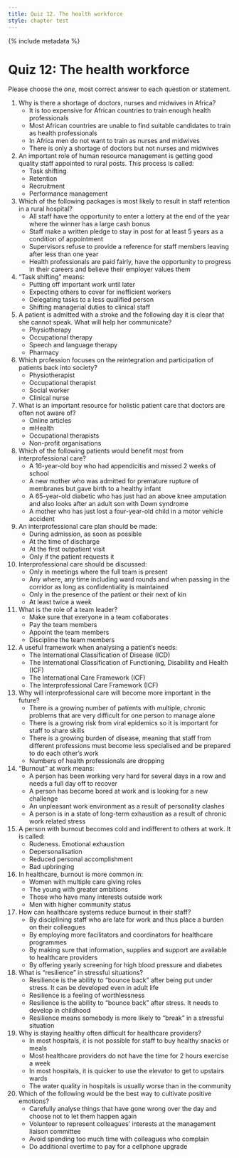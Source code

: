```yaml
---
title: Quiz 12. The health workforce
style: chapter test
---
```


{% include metadata %}

# Quiz 12: The health workforce

Please choose the *one*, most correct answer to each question or statement.

1. Why is there a shortage of doctors, nurses and midwives in Africa?
	+	It is too expensive for African countries to train enough health professionals
	- 	Most African countries are unable to find suitable candidates to train as health professionals
	- 	In Africa men do not want to train as nurses and midwives
	- 	There is only a shortage of doctors but not nurses and midwives
2. An important role of human resource management is getting good quality staff appointed to rural posts. This process is called:
	- 	Task shifting
	- Retention
	+	Recruitment
	- 	Performance management
3. Which of the following packages is most likely to result in staff retention in a rural hospital?
	- 	All staff have the opportunity to enter a lottery at the end of the year where the winner has a large cash bonus
	- 	Staff make a written pledge to stay in post for at least 5 years as a condition of appointment
	- 	Supervisors refuse to provide a reference for staff members leaving after less than one year 
	+	Health professionals are paid fairly, have the opportunity to progress in their careers and believe their employer values them
4. “Task shifting” means:
	- 	Putting off important work until later
	- 	Expecting others to cover for inefficient workers
	+	Delegating tasks to a less qualified person
	- 	Shifting managerial duties to clinical staff
5. A patient is admitted with a stroke and the following day it is clear that she cannot speak. What will help her communicate?
	- 	Physiotherapy
	- 	Occupational therapy
	+	Speech and language therapy
	- 	Pharmacy
6. Which profession focuses on the reintegration and participation of patients back into society?
	- 	Physiotherapist
	+	Occupational therapist
	- 	Social worker
	- 	Clinical nurse
7. What is an important resource for holistic patient care that doctors are often not aware of?
	- 	Online articles
	-	mHealth
	- 	Occupational therapists
	+	Non-profit organisations
8. Which of the following patients would benefit most from interprofessional care?
	- 	A 16-year-old boy who had appendicitis and missed 2 weeks of school
	- 	A new mother who was admitted for premature rupture of membranes but gave birth to a healthy infant
	+	A 65-year-old diabetic who has just had an above knee amputation and also looks after an adult son with Down syndrome 
	- 	A mother who has just lost a four-year-old child in a motor vehicle accident
9. An interprofessional care plan should be made:
	+	During admission, as soon as possible
	- 	At the time of discharge
	- 	At the first outpatient visit
	- 	Only if the patient requests it
10. Interprofessional care should be discussed:
	- 	Only in meetings where the full team is present
	+	Any where, any time including ward rounds and when passing in the corridor as long as confidentiality is maintained
	- 	Only in the presence of the patient or their next of kin
	- 	At least twice a week
11. What is the role of a team leader?
	+	Make sure that everyone in a team collaborates
	- 	Pay the team members
	- 	Appoint the team members
	- 	Discipline the team members
12. A useful framework when analysing a patient’s needs:
	- 	The International Classification of Disease (ICD)
	+	The International Classification of Functioning, Disability and Health (ICF)
	- 	The International Care Framework (ICF)
	- 	The Interprofessional Care Framework (ICF)
13. Why will interprofessional care will become more important in the future?
	+	There is a growing number of patients with multiple, chronic problems that are very difficult for one person to manage alone
	- 	There is a growing risk from viral epidemics so it is important for staff to share skills
	- 	There is a growing burden of disease, meaning that staff from different professions must become less specialised and be prepared to do each other’s work
	- 	Numbers of health professionals are dropping
14. “Burnout” at work means:
	- 	A person has been working very hard for several days in a row and needs a full day off to recover
	- 	A person has become bored at work and is looking for a new challenge
	- 	An unpleasant work environment as a result of personality clashes
	+	A person is in a state of long-term exhaustion as a result of chronic work related stress
15. A person with burnout becomes cold and indifferent to others at work.  It is called:
	- 	Rudeness. Emotional exhaustion 
	+	Depersonalisation
	- 	Reduced personal accomplishment
	- 	Bad upbringing
16. In healthcare, burnout is more common in:
	+	Women with multiple care giving roles
	- 	The young with greater ambitions
	- 	Those who have many interests outside work
	- 	Men with higher community status
17. How can healthcare systems reduce burnout in their staff?
	- 	By disciplining staff who are late for work and thus place a burden on their colleagues
	- 	By employing more facilitators and coordinators for healthcare programmes
	+	By making sure that information, supplies and support are available to healthcare providers
	- 	By offering yearly screening for high blood pressure and diabetes
18. What is “resilience” in stressful situations?
	+	Resilience is the ability to “bounce back” after being put under stress. It can be developed even in adult life
	- 	Resilience is a feeling of worthlessness
	- 	Resilience is the ability to “bounce back” after stress. It needs to develop in childhood
	- 	Resilience means somebody is more likely to “break” in a stressful situation
19. Why is staying healthy often difficult for healthcare providers?
	+	In most hospitals, it is not possible for staff to buy healthy snacks or meals
	- 	Most healthcare providers do not have the time for 2 hours exercise a week
	-	In most hospitals, it is quicker to use the elevator to get to upstairs wards
	- 	The water quality in hospitals is usually worse than in the community 
20. Which of the following would be the best way to cultivate positive emotions?
	- 	Carefully analyse things that have gone wrong over the day and choose not to let them happen again
	- 	Volunteer to represent colleagues’ interests at the management liaison committee
	+	Avoid spending too much time with colleagues who complain
	- 	Do additional overtime to pay for a cellphone upgrade